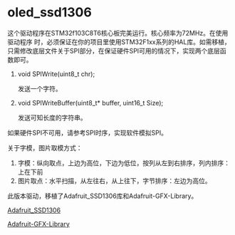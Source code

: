 # oled_ssd1306

这个驱动程序在STM32f103C8T6核心板完美运行。核心频率为72MHz。在使用驱动程序 时，必须保证在你的项目里使用STM32F1xx系列的HAL库。如需移植，只需修改底层文件关于SPI部分，在保证硬件SPI可用的情况下，实现两个底层函数即可。

1. void SPIWrite(uint8_t chr);

   发送一个字符。

2. void SPIWriteBuffer(uint8_t* buffer, uint16_t Size);

   发送可知长度的字符串。

如果硬件SPI不可用，请参考SPI时序，实现软件模拟SPI。

关于字模，图片取模方式：

1. 字模：纵向取点，上边为高位，下边为低位，按列从左到右排序，列内排序：上在下前
2. 图片取点：水平扫描，从左往右，从上往下，字节排序：左边为高位。

此版本驱动，移植了Adafruit_SSD1306库和Adafruit-GFX-Library。

[Adafruit_SSD1306](https://github.com/adafruit/Adafruit_SSD1306)

[Adafruit-GFX-Library](https://github.com/adafruit/Adafruit-GFX-Library)